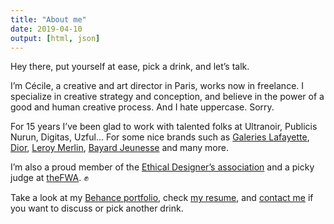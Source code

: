 ```yaml
---
title: "About me"
date: 2019-04-10
output: [html, json]
---
```

Hey there, put yourself at ease, pick a drink, and let’s talk.

I’m Cécile, a creative and art director in Paris, works now in freelance. I specialize in creative strategy and conception, and believe in the power of a good and human creative process. And I hate uppercase. Sorry.

For 15 years I’ve been glad to work with talented folks at Ultranoir, Publicis Nurun, Digitas, Uzful... For some nice brands such as [Galeries Lafayette](https://www.behance.net/gallery/74355515/galeries-lafayette), [Dior](https://www.behance.net/gallery/73040331/dior-backstage), [Leroy Merlin](https://www.behance.net/gallery/74693899/du-cot-de-chez-vous), [Bayard Jeunesse](https://www.behance.net/gallery/73864429/bayard-jeunesse) and many more.

I’m also a proud member of the [Ethical Designer’s association](https://designersethiques.org) and a picky judge at [theFWA](https://thefwa.com). ✊

Take a look at my [Behance portfolio](https://www.behance.net/cecillie), check [my resume](https://www.cecillie.fr/cecile-ricordeau-cv.pdf), and [contact me](mailto:cecile.ricordeau@gmail.com) if you want to discuss or pick another drink.
